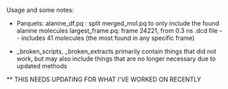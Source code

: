 Usage and some notes:

* Parquets:
    alanine_df.pq : split merged_mol.pq to only include the found alanine molecules
    largest_frame.pq: frame 24221, from 0.3 ns .dcd file -- includes 41 molecules (the most found in any specific frame)

* _broken_scripts, _broken_extracts primarily contain things that did not work, but may also include things that are no longer necessary due to updated methods



** THIS NEEDS UPDATING FOR WHAT I'VE WORKED ON RECENTLY
